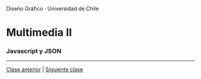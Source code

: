 Diseño Gráfico · Universidad de Chile

# Multimedia II

### Javascript y JSON

- - - - - 

[Clase anterior](https://github.com/profesorfaco/multimedia2_2) | [Siguiente clase](https://github.com/profesorfaco/multimedia2_4)
